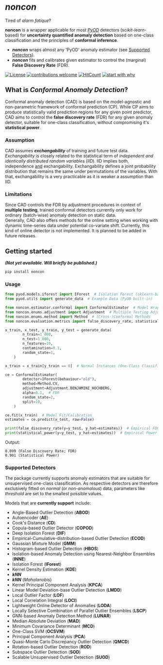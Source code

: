 # *noncon*

Tired of *alarm fatique*?

**noncon** is a wrapper applicable for most [*PyOD*](https://pyod.readthedocs.io/en/latest/) detectors (*scikit-learn*-based) for **uncertainty quantified anomaly detection**
based on one-class classification and the principles of **conformal inference**.

* ***noncon*** wraps almost any 'PyOD' anomaly estimator (see [Supported Detectors](#supported-detectors)).
* ***noncon*** fits and calibrates given estimator to control the (marginal) **False Discovery Rate** (FDR).

[![License](https://img.shields.io/badge/License-BSD_3--Clause-blue.svg)](https://opensource.org/licenses/BSD-3-Clause)
[![contributions welcome](https://img.shields.io/badge/contributions-welcome-brightgreen.svg?style=flat)](https://github.com/dwyl/esta/issues)
[![HitCount](https://hits.dwyl.com/OliverHennhoefer/noncon.svg?style=flat-square&show=unique)](http://hits.dwyl.com/OliverHennhoefer/noncon)
[![start with why](https://img.shields.io/badge/start%20with-why%3F-brightgreen.svg?style=flat)](https://arxiv.org/abs/2107.07511)

## What is *Conformal Anomaly Detection*?

Conformal anomaly detection (CAD) is based on the model-agnostic and non-parametric framework of conformal prediction (CP).
While CP aims to produce statistically valid prediction regions for any given point predictor, CAD aims to control the
**false discovery rate** (FDR) for any given anomaly detector, suitable for one-class classification, without compromising
it's **statistical power**.

### Assumption
CAD assumes ***exchangability*** of training and future test data. *Exchangability* is closely related to the statistical
term of *independent and identically distributed random variables* (*IID*). IID implies both, independence <ins>and</ins> 
exchangability. Exchangability defines a joint probability distribution that remains the same under permutations
of the variables. With that, exchangability is a very practicable as it is weaker a assumption than IID.

### Limitations
Since CAD controls the FDR by adjustment procedures in context of **multiple testing**, trained conformal detectors currently
only work for ordinary (batch-wise) anomaly detection on static data.\
Generally, CAD also offers methods for the online setting when working with dynamic time-series data under potential
co-variate shift. Currently, this kind of online detector is not implemented. It is planned to be added in future releases.

## Getting started

***(Not yet available. Will briefly be published.)***

```sh
pip install noncon
```

### Usage

```python
from pyod.models.iforest import IForest  # Isolation Forest (sklearn-based)
from pyod.utils import generate_data  # Example Data (PyOD built-in)

from noncon.estimator.conformal import ConformalEstimator  # Model Wrapper
from noncon.enums.adjustment import Adjustment  # Multiple Testing Adjustment Procedures
from noncon.enums.method import Method  # (Cross-)Conformal Methods
from noncon.evaluation.metrics import false_discovery_rate, statistical_power  # Evaluation Metrics

x_train, x_test, y_train, y_test = generate_data(
        n_train=1_000,
        n_test=1_000,
        n_features=10,
        contamination=0.1,
        random_state=1,
    )

x_train = x_train[y_train == 0]  # Normal Instances (One-Class Classification)

ce = ConformalEstimator(
        detector=IForest(behaviour="old"),
        method=Method.CV,
        adjustment=Adjustment.BENJAMINI_HOCHBERG,
        alpha=0.1,  # FDR
        random_state=2,
        split=10,
    )

ce.fit(x_train)  # Model Fit/Calibration
estimates = ce.predict(x_test, raw=False)

print(false_discovery_rate(y=y_test, y_hat=estimates))  # Empirical FDR
print(statistical_power(y=y_test, y_hat=estimates))  # Empirical Power
```

Output:
```
0.099 (False Discovery Rate; FDR)
0.901 (Statistical Power)
```

### Supported Detectors

The package currently supports anomaly estimators that are suitable for unsupervised one-class classification. As respective
detectors are therefore exclusively fitted on *normal* (or *non-anomalous*) data, parameters like *threshold* are set to the
smallest possible values.

Models that are **currently support** include:

* Angle-Based Outlier Detection (**ABOD**)
* Autoencoder (**AE**)
* Cook's Distance (**CD**)
* Copula-based Outlier Detector (**COPOD**)
* Deep Isolation Forest (**DIF**)
* Empirical-Cumulative-distribution-based Outlier Detection (**ECOD**)
* Gaussian Mixture Model (**GMM**)
* Histogram-based Outlier Detection (**HBOS**)
* Isolation-based Anomaly Detection using Nearest-Neighbor Ensembles (**INNE**)
* Isolation Forest (**IForest**)
* Kernel Density Estimation (**KDE**)
* ****k*NN***
* ****k*NN*** (*Mahalanobis*)
* Kernel Principal Component Analysis (**KPCA**)
* Linear Model Deviation-base Outlier Detection (**LMDD**)
* Local Outlier Factor (**LOF**)
* Local Correlation Integral (**LOCI**)
* Lightweight Online Detector of Anomalies (**LODA**)
* Locally Selective Combination of Parallel Outlier Ensembles (**LSCP**)
* GNN-based Anomaly Detection Method (**LUNAR**)
* Median Absolute Deviation (**MAD**)
* Minimum Covariance Determinant (**MCD**)
* One-Class SVM (**OCSVM**)
* Principal Component Analysis (**PCA**)
* Quasi-Monte Carlo Discrepancy Outlier Detection (**QMCD**)
* Rotation-based Outlier Detection (**ROD**)
* Subspace Outlier Detection (**SOD**)
* Scalable Unsupervised Outlier Detection (**SUOD**)
